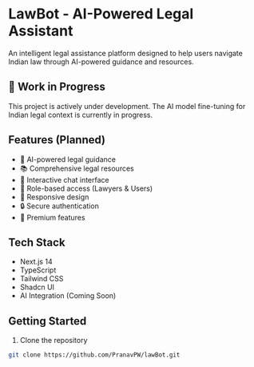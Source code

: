 # LawBot - AI-Powered Legal Assistant

An intelligent legal assistance platform designed to help users navigate Indian law through AI-powered guidance and resources.

## 🚧 Work in Progress

This project is actively under development. The AI model fine-tuning for Indian legal context is currently in progress.

## Features (Planned)

- 🤖 AI-powered legal guidance
- 📚 Comprehensive legal resources
- 💬 Interactive chat interface
- 👥 Role-based access (Lawyers & Users)
- 📱 Responsive design
- 🔒 Secure authentication
- 💎 Premium features

## Tech Stack

- Next.js 14
- TypeScript
- Tailwind CSS
- Shadcn UI
- AI Integration (Coming Soon)

## Getting Started

1. Clone the repository
```bash
git clone https://github.com/PranavPW/lawBot.git